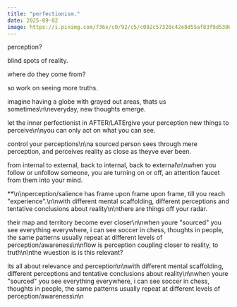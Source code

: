 ```yaml
---
title: "perfectionism."
date: 2025-09-02
image: https://i.pinimg.com/736x/c0/92/c5/c092c57320c42e8d55af83f9d5306314.jpg
---
```


perception?

blind spots of reality.

where do they come from?

so work on seeing more truths.

imagine having a globe with grayed out areas, thats us sometimes\n\neveryday, new thoughts emerge.

let the inner perfectionist in AFTER/LATErgive your perception new things to perceive\n\nyou can only act on what you can see.

control your perceptions\n\na sourced person sees through mere perception, and perceives reality as close as theyve ever been.

from internal to external, back to internal, back to external\n\nwhen you follow or unfollow someone, you are turning on or off, an attention faucet from them into your mind.

**\n\nperception/salience has frame upon frame upon frame, till you reach "experience".\n\nwith different mental scaffolding, different perceptions and tentative conclusions about reality\n\nthere are things off your radar.

their map and territory become ever closer\n\nwhen youre "sourced" you see everything everywhere, i can see soccer in chess, thoughts in people, the same patterns usually repeat at different levels of perception/awareness\n\nflow is perception coupling closer to reality, to truth\n\nthe wuestion is is this relevant?

its all about relevance and perception\n\nwith different mental scaffolding, different perceptions and tentative conclusions about reality\n\nwhen youre "sourced" you see everything everywhere, i can see soccer in chess, thoughts in people, the same patterns usually repeat at different levels of perception/awareness\n\n
